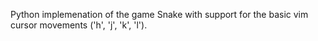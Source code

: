 Python implemenation of the game Snake with support for the basic vim cursor movements ('h', 'j', 'k', 'l').
